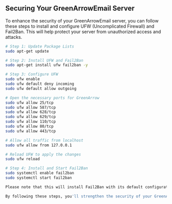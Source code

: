 ## Securing Your GreenArrowEmail Server

To enhance the security of your GreenArrowEmail server, you can follow these steps to install and configure UFW (Uncomplicated Firewall) and Fail2Ban. This will help protect your server from unauthorized access and attacks.

```bash
# Step 1: Update Package Lists
sudo apt-get update

# Step 2: Install UFW and Fail2Ban
sudo apt-get install ufw fail2ban -y

# Step 3: Configure UFW
sudo ufw enable
sudo ufw default deny incoming
sudo ufw default allow outgoing

# Open the necessary ports for GreenArrow
sudo ufw allow 25/tcp
sudo ufw allow 587/tcp
sudo ufw allow 628/tcp
sudo ufw allow 629/tcp
sudo ufw allow 110/tcp
sudo ufw allow 80/tcp
sudo ufw allow 443/tcp

# Allow all traffic from localhost
sudo ufw allow from 127.0.0.1

# Reload UFW to apply the changes
sudo ufw reload

# Step 4: Install and Start Fail2Ban
sudo systemctl enable fail2ban
sudo systemctl start fail2ban

Please note that this will install Fail2Ban with its default configuration. If you have specific requirements for Fail2Ban, such as creating custom jails or modifying ban times, you should edit the configuration files located in /etc/fail2ban. Typically, you would adjust settings in the jail.local file to override the default settings in jail.conf.

By following these steps, you'll strengthen the security of your GreenArrowEmail server, helping to protect it from potential threats and unauthorized access.
